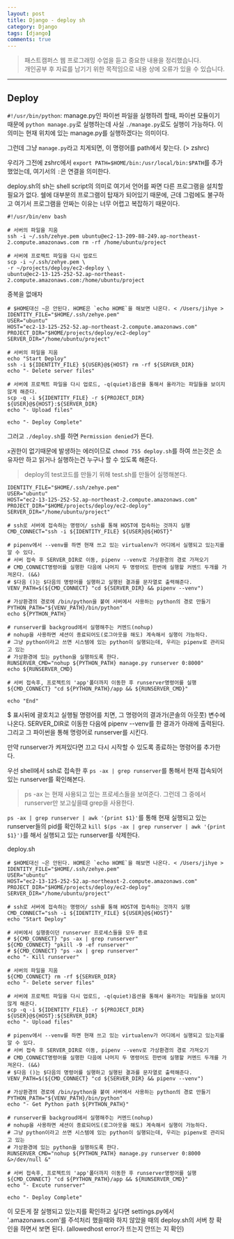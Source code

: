 ```yaml
---
layout: post
title: Django - deploy sh
category: Django
tags: [django]
comments: true
---
```


> 패스트캠퍼스 웹 프로그래밍 수업을 듣고 중요한 내용을 정리했습니다.     
개인공부 후 자료를 남기기 위한 목적임으로 내용 상에 오류가 있을 수 있습니다.      

<hr>

## Deploy

`#!/usr/bin/python`: manage.py인 파이썬 파일을 실행하려 할때, 파이썬 모듈이기 때문에 `python manage.py`로 실행하는데 사실 `./manage.py`로도 실행이 가능하다. 이 의미는 현재 위치에 있는 manage.py를 실행하겠다는 의미이다.

그런데 그냥 `manage.py`라고 치게되면, 이 명령어를 path에서 찾는다. (> zshrc)

우리가 그전에 zshrc에서 `export PATH=$HOME/bin:/usr/local/bin:$PATH`를 추가했었는데, 여기서의 `:`은 연결을 의미한다.

deploy.sh의 sh는 shell script의 의미로 여기서 언어를 짜면 다른 프로그램을 설치할 필요가 없다. 쉘에 대부분의 프로그램이 탑재가 되어있기 때문에, 근데 그럼에도 불구하고 여기서 프로그램을 안짜는 이유는 너무 어렵고 복잡하기 때문이다.

```shell
#!/usr/bin/env bash

# 서버의 파일을 지움
ssh -i ~/.ssh/zehye.pem ubuntu@ec2-13-209-88-249.ap-northeast-2.compute.amazonaws.com rm -rf /home/ubuntu/project

# 서버에 프로젝트 파일을 다시 업로드
scp -i ~/.ssh/zehye.pem \         
-r ~/projects/deploy/ec2-deploy \
ubuntu@ec2-13-125-252-52.ap-northeast-2.compute.amazonaws.com:/home/ubuntu/project
```

중복을 없애자
```shell
# $HOME대신 ~은 안된다. HOME은 `echo HOME`을 해보면 나온다. < /Users/jihye >
IDENTITY_FILE="$HOME/.ssh/zehye.pem"
USER="ubuntu"
HOST="ec2-13-125-252-52.ap-northeast-2.compute.amazonaws.com"
PROJECT_DIR="$HOME/projects/deploy/ec2-deploy"
SERVER_DIR="/home/ubuntu/project"

# 서버의 파일을 지움
echo "Start Deploy"
ssh -i ${IDENTITY_FILE} ${USER}@${HOST} rm -rf ${SERVER_DIR}
echo "- Delete server files"

# 서버에 프로젝트 파일을 다시 업로드, -q(quiet)옵션을 통해서 올라가는 파일들을 보이지 않게 해준다.
scp -q -i ${IDENTITY_FILE} -r ${PROJECT_DIR} ${USER}@${HOST}:${SERVER_DIR}
echo "- Upload files"

echo "- Deploy Complete"
```

그러고 `./deploy.sh`를 하면 `Permission denied`가 뜬다.

`x`권한이 없기때문에 발생하는 에러이므로 `chmod 755 deploy.sh`를 하여 쓰는것은 소유자만 하고 읽거나 실행하는건 누구나 할 수 있도록 해준다.

> deploy의 test코드를 만들기 위해 test.sh를 만들어 실행해본다.

```shell
IDENTITY_FILE="$HOME/.ssh/zehye.pem"
USER="ubuntu"
HOST="ec2-13-125-252-52.ap-northeast-2.compute.amazonaws.com"
PROJECT_DIR="$HOME/projects/deploy/ec2-deploy"
SERVER_DIR="/home/ubuntu/project"

# ssh로 서버에 접속하는 명령어/ ssh를 통해 HOST에 접속하는 것까지 실행
CMD_CONNECT="ssh -i ${IDENTITY_FILE} ${USER}@${HOST}"

# pipenv에서 --venv를 하면 현재 쓰고 있는 virtualenv가 어디에서 실행되고 있는지를 알 수 있다.
# 서버 접속 후 SERVER_DIR로 이동, pipenv --venv로 가상환경의 경로 가져오기
# CMD_CONNECT명령어를 실행한 다음에 나머지 두 명령어도 한번에 실행할 커멘드 두개를 가져온다. (&&)
# $다음 ()는 $다음의 명령어를 실행하고 실행된 결과를 문자열로 출력해준다.
VENV_PATH=$(${CMD_CONNECT} "cd ${SERVER_DIR} && pipenv --venv")

# 가상환경의 경로에 /bin/python을 붙여 서버에서 사용하는 python의 경로 만들기
PYTHON_PATH="${VENV_PATH}/bin/python"
echo ${PYTHON_PATH}

# runserver를 backgroud에서 실행해주는 커멘드(nohup)
# nohup을 사용하면 세션이 종료되어도(로그아웃을 해도) 계속해서 실행이 가능하다.
# 그냥 python이라고 쓰면 시스템에 있는 python이 실행되는데, 우리는 pipenv로 관리되고 있는
# 가상환경에 있는 python을 실행하도록 한다.
RUNSERVER_CMD="nohup ${PYTHON_PATH} manage.py runserver 0:8000"
echo ${RUNSERVER_CMD}

# 서버 접속후, 프로젝트의 'app'폴더까지 이동한 후 runserver명령어를 실행
${CMD_CONNECT} "cd ${PYTHON_PATH}/app && ${RUNSERVER_CMD}"

echo "End"
```

$ 표시뒤에 괄호치고 실행될 명령어를 치면, 그 명령어의 결과가(콘솔의 아웃풋) 변수에 나온다. SERVER_DIR로 이동한 다음에 pipenv --venv를 한 결과가 아래에 출력된다. 그리고 그 파이썬을 통해 명령어로 runserver를 시킨다.

만약 runserver가 켜져있다면 끄고 다시 시작할 수 있도록 종료하는 명령어를 추가한다.

우선 shell에서 ssh로 접속한 후 `ps -ax | grep runserver`를 통해서 현재 접속되어 있는 runserver를 확인해본다.

> ps -ax 는 현재 사용되고 있는 프로세스들을 보여준다. 그런데 그 중에서 runserver만 보고싶을떄 grep을 사용한다.

`ps -ax | grep runserver | awk '{print $1}'`를 통해 현재 실행되고 있는 runserver들의 pid를 확인하고 `kill $(ps -ax | grep runserver | awk '{print $1}')`를 해서 실행되고 있는 runserver를 삭제한다.

deploy.sh

```shell
# $HOME대신 ~은 안된다. HOME은 `echo HOME`을 해보면 나온다. < /Users/jihye >
IDENTITY_FILE="$HOME/.ssh/zehye.pem"
USER="ubuntu"
HOST="ec2-13-125-252-52.ap-northeast-2.compute.amazonaws.com"
PROJECT_DIR="$HOME/projects/deploy/ec2-deploy"
SERVER_DIR="/home/ubuntu/project"

# ssh로 서버에 접속하는 명령어/ ssh를 통해 HOST에 접속하는 것까지 실행
CMD_CONNECT="ssh -i ${IDENTITY_FILE} ${USER}@${HOST}"
echo "Start Deploy"

# 서버에서 실행중이던 runserver 프로세스들을 모두 종료
# ${CMD_CONNECT} "ps -ax | grep runserver"
${CMD_CONNECT} "pkill -9 -ef runserver"
# ${CMD_CONNECT} "ps -ax | grep runserver"
echo "- Kill runserver"

# 서버의 파일을 지움
${CMD_CONNECT} rm -rf ${SERVER_DIR}
echo "- Delete server files"

# 서버에 프로젝트 파일을 다시 업로드, -q(quiet)옵션을 통해서 올라가는 파일들을 보이지 않게 해준다.
scp -q -i ${IDENTITY_FILE} -r ${PROJECT_DIR} ${USER}@${HOST}:${SERVER_DIR}
echo "- Upload files"

# pipenv에서 --venv를 하면 현재 쓰고 있는 virtualenv가 어디에서 실행되고 있는지를 알 수 있다.
# 서버 접속 후 SERVER_DIR로 이동, pipenv --venv로 가상환경의 경로 가져오기
# CMD_CONNECT명령어를 실행한 다음에 나머지 두 명령어도 한번에 실행할 커멘드 두개를 가져온다. (&&)
# $다음 ()는 $다음의 명령어를 실행하고 실행된 결과를 문자열로 출력해준다.
VENV_PATH=$(${CMD_CONNECT} "cd ${SERVER_DIR} && pipenv --venv")

# 가상환경의 경로에 /bin/python을 붙여 서버에서 사용하는 python의 경로 만들기
PYTHON_PATH="${VENV_PATH}/bin/python"
echo "- Get Python path ${PYTHON_PATH}"

# runserver를 backgroud에서 실행해주는 커멘드(nohup)
# nohup을 사용하면 세션이 종료되어도(로그아웃을 해도) 계속해서 실행이 가능하다.
# 그냥 python이라고 쓰면 시스템에 있는 python이 실행되는데, 우리는 pipenv로 관리되고 있는
# 가상환경에 있는 python을 실행하도록 한다.
RUNSERVER_CMD="nohup ${PYTHON_PATH} manage.py runserver 0:8000 &>/dev/null &"

# 서버 접속후, 프로젝트의 'app'폴더까지 이동한 후 runserver명령어를 실행
${CMD_CONNECT} "cd ${PYTHON_PATH}/app && ${RUNSERVER_CMD}"
echo "- Excute runserver"

echo "- Deploy Complete"
```

이 모든게 잘 실행되고 있는지를 확인하고 싶다면 settings.py에서 '.amazonaws.com'를 주석처리 했을때와 하지 않았을 때의 deploy.sh의 서버 창 확인을 하면서 보면 된다. (allowedhost error가 뜨는지 안뜨는 지 확인)
